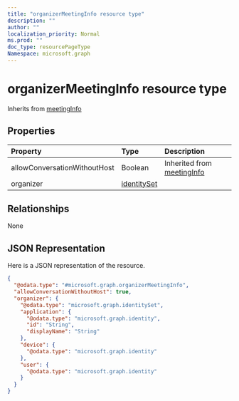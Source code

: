 ```yaml
---
title: "organizerMeetingInfo resource type"
description: ""
author: ""
localization_priority: Normal
ms.prod: ""
doc_type: resourcePageType
Namespace: microsoft.graph
---
```



# organizerMeetingInfo resource type




Inherits from [meetingInfo](../resources/meetingInfo.md)

## Properties
|Property|Type|Description|
|:---|:---|:---|
|allowConversationWithoutHost|Boolean| Inherited from [meetingInfo](../resources/meetingInfo.md)|
|organizer|[identitySet](../resources/identitySet.md)||

## Relationships
None

## JSON Representation
Here is a JSON representation of the resource.
<!-- {
  "blockType": "resource",
  "@odata.type": "microsoft.graph.organizerMeetingInfo"
}
-->
``` json
{
  "@odata.type": "#microsoft.graph.organizerMeetingInfo",
  "allowConversationWithoutHost": true,
  "organizer": {
    "@odata.type": "microsoft.graph.identitySet",
    "application": {
      "@odata.type": "microsoft.graph.identity",
      "id": "String",
      "displayName": "String"
    },
    "device": {
      "@odata.type": "microsoft.graph.identity"
    },
    "user": {
      "@odata.type": "microsoft.graph.identity"
    }
  }
}
```

